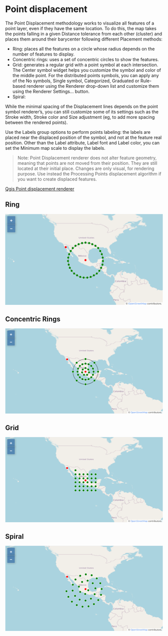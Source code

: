 # Point displacement

The Point Displacement methodology works to visualize all features of a point layer, even if they have the same location. To do this, the map takes the points falling in a given Distance tolerance from each other (cluster) and places them around their barycenter following different Placement methods:

- Ring: places all the features on a circle whose radius depends on the number of features to display.
- Concentric rings: uses a set of concentric circles to show the features.
- Grid: generates a regular grid with a point symbol at each intersection.
  The Center symbol widget helps you customize the symbol and color of the middle point. For the distributed points symbols, you can apply any of the No symbols, Single symbol, Categorized, Graduated or Rule-based renderer using the Renderer drop-down list and customize them using the Renderer Settings… button.
- Spiral: 

While the minimal spacing of the Displacement lines depends on the point symbol renderer’s, you can still customize some of its settings such as the Stroke width, Stroke color and Size adjustment (eg, to add more spacing between the rendered points).

Use the Labels group options to perform points labeling: the labels are placed near the displaced position of the symbol, and not at the feature real position. Other than the Label attribute, Label font and Label color, you can set the Minimum map scale to display the labels.

> Note: Point Displacement renderer does not alter feature geometry, meaning that points are not moved from their position. They are still located at their initial place. Changes are only visual, for rendering purpose. Use instead the Processing Points displacement algorithm if you want to create displaced features.

[Qgis Point displacement renderer](https://docs.qgis.org/3.22/en/docs/user_manual/working_with_vector/vector_properties.html#point-displacement-renderer)

## Ring

![Ring](./docs/mexico-ring.png)

## Concentric Rings

![Concentric Rings](./docs/mexico-concentric-rings.png)

## Grid

![Grid](./docs/mexico-grid.png)

## Spiral

![Spiral](./docs/mexico-spiral.png)
